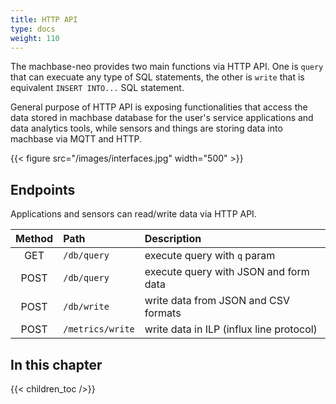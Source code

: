 ```yaml
---
title: HTTP API
type: docs
weight: 110
---
```


The machbase-neo provides two main functions via HTTP API.
One is `query` that can execuate any type of SQL statements, the other is `write` that is equivalent `INSERT INTO...` SQL statement.

General purpose of HTTP API is exposing functionalities that access the data stored in machbase database for the user's service applications and data analytics tools,
while sensors and things are storing data into machbase via MQTT and HTTP.

{{< figure src="/images/interfaces.jpg" width="500" >}}


## Endpoints

Applications and sensors can read/write data via HTTP API.

| Method  | Path             | Description                           |
| :-----: | :--------------- | :-------------------------------------|
| GET     | `/db/query`      | execute query with `q` param          |
| POST    | `/db/query`      | execute query with JSON and form data |
| POST    | `/db/write`      | write data from JSON and CSV formats  |
| POST    | `/metrics/write` | write data in ILP (influx line protocol) |

## In this chapter

{{< children_toc />}}
